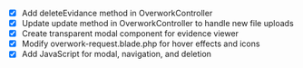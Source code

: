 - [x] Add deleteEvidance method in OverworkController
- [x] Update update method in OverworkController to handle new file uploads
- [x] Create transparent modal component for evidence viewer
- [x] Modify overwork-request.blade.php for hover effects and icons
- [x] Add JavaScript for modal, navigation, and deletion
